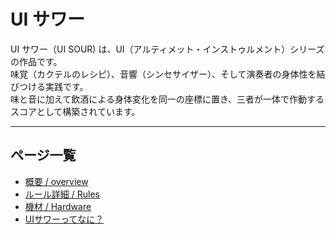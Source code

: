 # UI サワー
UI サワー（UI SOUR) は、UI（アルティメット・インストゥルメント）シリーズの作品です。  
味覚（カクテルのレシピ）、音響（シンセサイザー）、そして演奏者の身体性を結びつける実践です。  
味と音に加えて飲酒による身体変化を同一の座標に置き、三者が一体で作動するスコアとして構築されています。  

---

## ページ一覧
- [概要 / overview](00-overview.md)
- [ルール詳細 / Rules](rules-detail.md)
- [機材 / Hardware](hardware.md)
- [UIサワーってなに？](intro.md)

